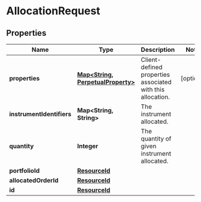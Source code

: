 

# AllocationRequest

## Properties

Name | Type | Description | Notes
------------ | ------------- | ------------- | -------------
**properties** | [**Map&lt;String, PerpetualProperty&gt;**](PerpetualProperty.md) | Client-defined properties associated with this allocation. |  [optional]
**instrumentIdentifiers** | **Map&lt;String, String&gt;** | The instrument allocated. | 
**quantity** | **Integer** | The quantity of given instrument allocated. | 
**portfolioId** | [**ResourceId**](ResourceId.md) |  | 
**allocatedOrderId** | [**ResourceId**](ResourceId.md) |  | 
**id** | [**ResourceId**](ResourceId.md) |  | 



